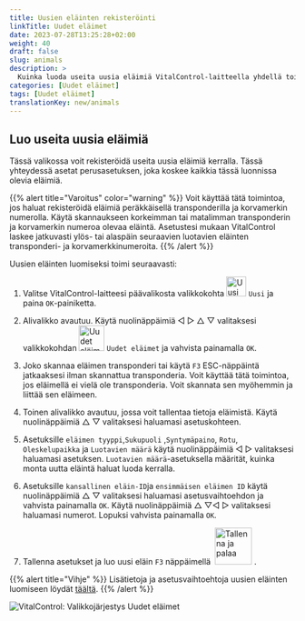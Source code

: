 ```yaml
---
title: Uusien eläinten rekisteröinti
linkTitle: Uudet eläimet
date: 2023-07-28T13:25:28+02:00
weight: 40
draft: false
slug: animals
description: >
  Kuinka luoda useita uusia eläimiä VitalControl-laitteella yhdellä toimenpiteellä.
categories: [Uudet eläimet]
tags: [Uudet eläimet]
translationKey: new/animals
---
```

## Luo useita uusia eläimiä

Tässä valikossa voit rekisteröidä useita uusia eläimiä kerralla. Tässä yhteydessä asetat perusasetuksen, joka koskee kaikkia tässä luonnissa olevia eläimiä.

{{% alert title="Varoitus" color="warning" %}}
Voit käyttää tätä toimintoa, jos haluat rekisteröidä eläimiä peräkkäisellä transponderilla ja korvamerkin numerolla. Käytä skannaukseen korkeimman tai matalimman transponderin ja korvamerkin numeroa olevaa eläintä. Asetustesi mukaan VitalControl laskee jatkuvasti ylös- tai alaspäin seuraavien luotavien eläinten transponderi- ja korvamerkkinumeroita.
{{% /alert %}}

Uusien eläinten luomiseksi toimi seuraavasti:

1. Valitse VitalControl-laitteesi päävalikosta valikkokohta <img src="/icons/main/new-animal.svg" width="35" align="bottom" alt="Uusi eläin" /> `Uusi` ja paina `OK`-painiketta.

2. Alivalikko avautuu. Käytä nuolinäppäimiä ◁ ▷ △ ▽ valitaksesi valikkokohdan <img src="/icons/main/new-animals.svg" width="45" align="bottom" alt="Uudet eläimet" /> `Uudet eläimet` ja vahvista painamalla `OK`.

3. Joko skannaa eläimen transponderi tai käytä `F3` ESC-näppäintä jatkaaksesi ilman skannattua transponderia. Voit käyttää tätä toimintoa, jos eläimellä ei vielä ole transponderia. Voit skannata sen myöhemmin ja liittää sen eläimeen.

4. Toinen alivalikko avautuu, jossa voit tallentaa tietoja eläimistä. Käytä nuolinäppäimiä △ ▽ valitaksesi haluamasi asetuskohteen.

5. Asetuksille `eläimen tyyppi`,`Sukupuoli` ,`Syntymäpaino`, `Rotu`, `Oleskelupaikka` ja `Luotavien määrä` käytä nuolinäppäimiä ◁ ▷ valitaksesi haluamasi asetuksen. `Luotavien määrä`-asetuksella määrität, kuinka monta uutta eläintä haluat luoda kerralla.

6. Asetuksille `kansallinen eläin-ID`ja `ensimmäisen eläimen ID` käytä nuolinäppäimiä △ ▽ valitaksesi haluamasi asetusvaihtoehdon ja vahvista painamalla `OK`. Käytä nuolinäppäimiä △ ▽◁ ▷ valitaksesi haluamasi numerot. Lopuksi vahvista painamalla `OK`.

7. Tallenna asetukset ja luo uusi eläin `F3` näppäimellä &nbsp;<img src="/icons/footer/save_exit.svg" width="65" align="bottom" alt="Tallenna ja palaa" />&nbsp;.

{{% alert title="Vihje" %}}
Lisätietoja ja asetusvaihtoehtoja uusien eläinten luomiseen löydät [täältä](../../settings/animal-registration/).
{{% /alert %}}

   ![VitalControl: Valikkojärjestys Uudet eläimet](../images/newanimals.png "Luo uusia eläimiä")
